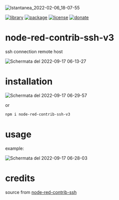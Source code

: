 ![Istantanea_2022-02-06_18-07-55](https://user-images.githubusercontent.com/68069659/152692226-9d7e81d2-0d1d-4aa5-a3cd-dc803d9b3202.png)

[![library](https://img.shields.io/badge/library-nodered-red)](https://flows.nodered.org/node/node-red-contrib-ssh-v3)
[![package](https://img.shields.io/badge/package-npm-success)](https://www.npmjs.com/package/node-red-contrib-ssh-v3)
[![license](https://img.shields.io/badge/license-Apache--2.0-yellowgreen)](https://apache.org/licenses/LICENSE-2.0)
[![donate](https://img.shields.io/badge/donate-wango-blue)](https://www.wango.org/donate.aspx)

# node-red-contrib-ssh-v3

ssh connection remote host

![Schermata del 2022-09-17 06-13-27](https://user-images.githubusercontent.com/68069659/190840169-3b77c2de-34a0-420d-9d3e-9918e6ef717b.png)


# installation

![Schermata del 2022-09-17 06-29-57](https://user-images.githubusercontent.com/68069659/190840457-8a8a09c0-ab3c-4dc7-bcd7-dfe18ef8e768.png)

or 
```bash 
npm i node-red-contrib-ssh-v3
```

# usage

example:

![Schermata del 2022-09-17 06-28-03](https://user-images.githubusercontent.com/68069659/190840429-bc1949ea-1823-496e-b96e-2f1cb196876c.png)

# credits

source from [node-red-contrib-ssh](https://github.com/yroffin/node-red-contrib-ssh)
